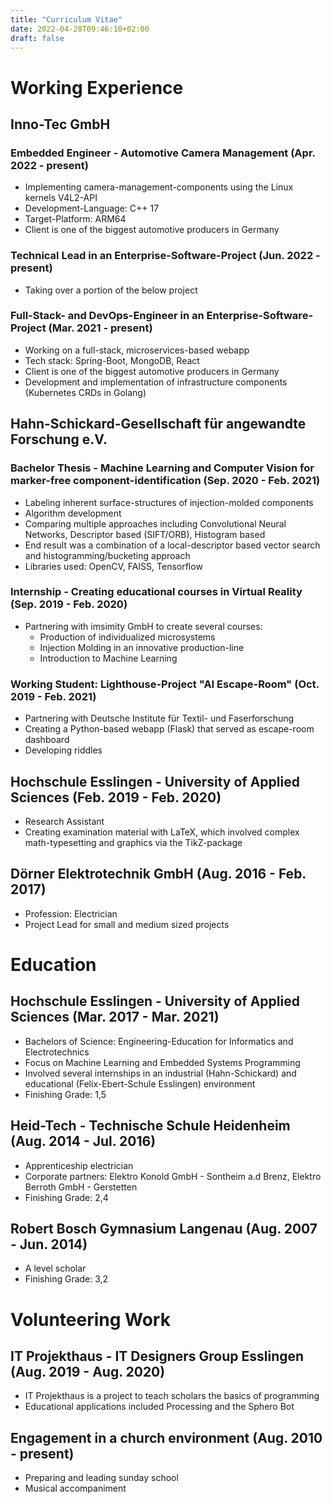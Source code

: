 ```yaml
---
title: "Curriculum Vitae"
date: 2022-04-28T09:46:10+02:00
draft: false
---
```


# Working Experience

## Inno-Tec GmbH

### Embedded Engineer - Automotive Camera Management (Apr. 2022 - present)

- Implementing camera-management-components using the Linux kernels V4L2-API
- Development-Language: C++ 17
- Target-Platform: ARM64
- Client is one of the biggest automotive producers in Germany

### Technical Lead in an Enterprise-Software-Project (Jun. 2022 - present)

- Taking over a portion of the below project

### Full-Stack- and DevOps-Engineer in an Enterprise-Software-Project (Mar. 2021 - present)

- Working on a full-stack, microservices-based webapp
- Tech stack: Spring-Boot, MongoDB, React
- Client is one of the biggest automotive producers in Germany
- Development and implementation of infrastructure components (Kubernetes CRDs in Golang)

## Hahn-Schickard-Gesellschaft für angewandte Forschung e.V.

### Bachelor Thesis - Machine Learning and Computer Vision for marker-free component-identification (Sep. 2020 - Feb. 2021)

- Labeling inherent surface-structures of injection-molded components
- Algorithm development
- Comparing multiple approaches including Convolutional Neural Networks, Descriptor based (SIFT/ORB), Histogram based
- End result was a combination of a local-descriptor based vector search and histogramming/bucketing approach
- Libraries used: OpenCV, FAISS, Tensorflow

### Internship - Creating educational courses in Virtual Reality (Sep. 2019 - Feb. 2020)

- Partnering with imsimity GmbH to create several courses:
  - Production of individualized microsystems
  - Injection Molding in an innovative production-line
  - Introduction to Machine Learning

### Working Student: Lighthouse-Project "AI Escape-Room" (Oct. 2019 - Feb. 2021)

- Partnering with Deutsche Institute für Textil- und Faserforschung
- Creating a Python-based webapp (Flask) that served as escape-room dashboard
- Developing riddles

## Hochschule Esslingen - University of Applied Sciences (Feb. 2019 - Feb. 2020)

- Research Assistant
- Creating examination material with LaTeX, which involved complex math-typesetting and graphics via the TikZ-package

## Dörner Elektrotechnik GmbH (Aug. 2016 - Feb. 2017)

- Profession: Electrician
- Project Lead for small and medium sized projects

# Education

## Hochschule Esslingen - University of Applied Sciences (Mar. 2017 - Mar. 2021)

- Bachelors of Science: Engineering-Education for Informatics and Electrotechnics
- Focus on Machine Learning and Embedded Systems Programming
- Involved several internships in an industrial (Hahn-Schickard) and educational (Felix-Ebert-Schule Esslingen) environment
- Finishing Grade: 1,5

## Heid-Tech - Technische Schule Heidenheim (Aug. 2014 - Jul. 2016)

- Apprenticeship electrician
- Corporate partners: Elektro Konold GmbH - Sontheim a.d Brenz, Elektro Berroth GmbH - Gerstetten
- Finishing Grade: 2,4

## Robert Bosch Gymnasium Langenau (Aug. 2007 - Jun. 2014)

- A level scholar
- Finishing Grade: 3,2

# Volunteering Work

## IT Projekthaus - IT Designers Group Esslingen (Aug. 2019 - Aug. 2020)

- IT Projekthaus is a project to teach scholars the basics of programming
- Educational applications included Processing and the Sphero Bot

## Engagement in a church environment (Aug. 2010 - present)

- Preparing and leading sunday school
- Musical accompaniment


